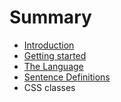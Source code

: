 # Summary

* [Introduction](README.md)
* [Getting started](How-use-it_.md)
* [The Language](the-language.md)
* [Sentence Definitions](sentence-definitions.md)
* CSS classes

